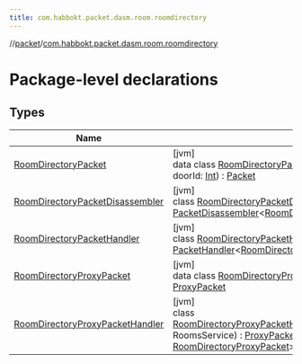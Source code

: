 ```yaml
---
title: com.habbokt.packet.dasm.room.roomdirectory
---
```

//[packet](../../index.html)/[com.habbokt.packet.dasm.room.roomdirectory](index.html)



# Package-level declarations



## Types


| Name | Summary |
|---|---|
| [RoomDirectoryPacket](-room-directory-packet/index.html) | [jvm]<br>data class [RoomDirectoryPacket](-room-directory-packet/index.html)(val typeId: [Int](https://kotlinlang.org/api/latest/jvm/stdlib/kotlin/-int/index.html), val roomId: [Int](https://kotlinlang.org/api/latest/jvm/stdlib/kotlin/-int/index.html), val doorId: [Int](https://kotlinlang.org/api/latest/jvm/stdlib/kotlin/-int/index.html)) : [Packet](../../../api/api/com.habbokt.api.packet/-packet/index.html) |
| [RoomDirectoryPacketDisassembler](-room-directory-packet-disassembler/index.html) | [jvm]<br>class [RoomDirectoryPacketDisassembler](-room-directory-packet-disassembler/index.html) : [PacketDisassembler](../../../api/api/com.habbokt.api.packet/-packet-disassembler/index.html)&lt;[RoomDirectoryPacket](-room-directory-packet/index.html)&gt; |
| [RoomDirectoryPacketHandler](-room-directory-packet-handler/index.html) | [jvm]<br>class [RoomDirectoryPacketHandler](-room-directory-packet-handler/index.html) : [PacketHandler](../../../api/api/com.habbokt.api.packet/-packet-handler/index.html)&lt;[RoomDirectoryProxyPacket](-room-directory-proxy-packet/index.html)&gt; |
| [RoomDirectoryProxyPacket](-room-directory-proxy-packet/index.html) | [jvm]<br>data class [RoomDirectoryProxyPacket](-room-directory-proxy-packet/index.html)(val room: RoomDAO) : [ProxyPacket](../../../api/api/com.habbokt.api.packet/-proxy-packet/index.html) |
| [RoomDirectoryProxyPacketHandler](-room-directory-proxy-packet-handler/index.html) | [jvm]<br>class [RoomDirectoryProxyPacketHandler](-room-directory-proxy-packet-handler/index.html)@Injectconstructor(roomsService: RoomsService) : [ProxyPacketHandler](../../../api/api/com.habbokt.api.packet/-proxy-packet-handler/index.html)&lt;[RoomDirectoryPacket](-room-directory-packet/index.html), [RoomDirectoryProxyPacket](-room-directory-proxy-packet/index.html)&gt; |

